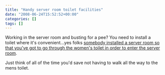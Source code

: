 ```yaml
---
title: "Handy server room toilet facilities"
date: "2008-06-24T15:52:52+00:00"
categories: []
tags: []
---
```


Working in the server room and busting for a pee? You need to install a toilet where it's convenient...yes folks <a href="http://thedailywtf.com/Articles/The-Stalled-Server-Room.aspx">somebody installed a server room so that you've got to go through the women's toilet in order to enter the server room</a>.

Just think of all of the time you'd save not having to walk all the way to the mens toilet.
